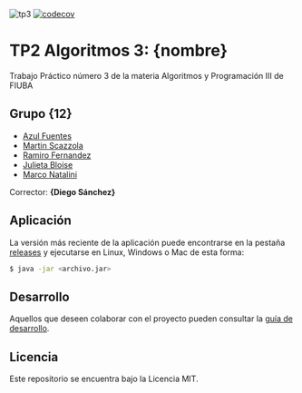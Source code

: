 ![tp3](https://github.com/fiuba/algo3_proyecto_base_tp2/actions/workflows/build.yml/badge.svg) [![codecov](https://codecov.io/gh/fiuba/algo3_proyecto_base_tp2/branch/master/graph/badge.svg)](https://codecov.io/gh/fiuba/algo3_proyecto_base_tp2)

# TP2 Algoritmos 3: {nombre} 

Trabajo Práctico número 3 de la materia Algoritmos y Programación III de FIUBA

## Grupo {12}

*   [Azul Fuentes](https://github.com/azu26)
*   [Martin Scazzola](https://github.com/MartinScazzola)
*   [Ramiro Fernandez](https://github.com/ramafernandez)
*   [Julieta Bloise](https://github.com/bloisejuli)
*   [Marco Natalini](https://github.com/Markus095)


Corrector: **{Diego Sánchez}**

## Aplicación

La versión más reciente de la aplicación puede encontrarse en la pestaña [releases](https://github.com/fiuba/algo3_proyecto_base_tp2/releases/latest) y ejecutarse en Linux, Windows o Mac de esta forma:

```bash
$ java -jar <archivo.jar>
```

## Desarrollo

Aquellos que deseen colaborar con el proyecto pueden consultar la [guía de desarrollo](./docs/Desarrollo.md).

## Licencia

Este repositorio se encuentra bajo la Licencia MIT.

